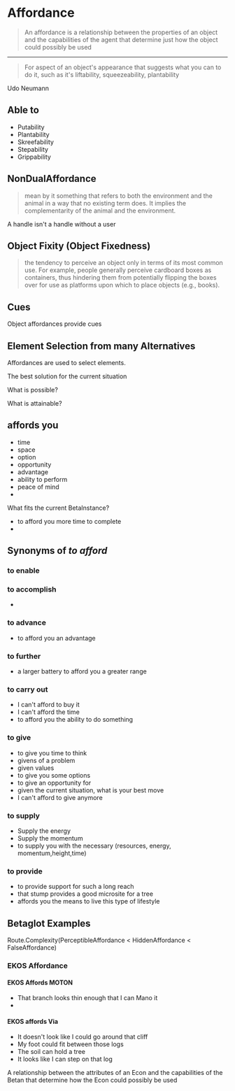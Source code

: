 # Affordance

> An affordance is a relationship between the properties of an object and the capabilities of the agent that determine just how the object could possibly be used
---
> For aspect of an object's appearance that suggests what you can to do it, such as it's liftability, squeezeability, plantability

Udo Neumann

## Able to

- Putability
- Plantability
- Skreefability
- Stepability
- Grippability

## NonDualAffordance

> mean by it something that refers to both the environment and the animal in a way that no existing term does. It implies the complementarity of the animal and the environment.

A handle isn't a handle without a user

## Object Fixity (Object Fixedness)

> the tendency to perceive an object only in terms of its most common use. For example, people generally perceive cardboard boxes as containers, thus hindering them from potentially flipping the boxes over for use as platforms upon which to place objects (e.g., books).

## Cues

Object affordances provide cues

## Element Selection from many Alternatives

Affordances are used to select elements.

The best solution for the current situation

What is possible?

What is attainable?

## affords you

- time
- space
- option
- opportunity
- advantage
- ability to perform
- peace of mind
-

What fits the current BetaInstance?

- to afford you more time to complete
-

## Synonyms of *to afford*

### to enable

### to accomplish

-

### to advance

- to afford you an advantage

### to further

- a larger battery to afford you a greater range

### to carry out

- I can't afford to buy it
- I can't afford the time
- to afford you the ability to do something

### to give

- to give you time to think
- givens of a problem
- given values
- to give you some options
- to give an opportunity for
- given the current situation, what is your best move
- I can't afford to give anymore

### to supply

- Supply the energy
- Supply the momentum
- to supply you with the necessary (resources, energy, momentum,height,time)

### to provide

- to provide support for such a long reach
- that stump provides a good microsite for a tree
- affords you the means to live this type of lifestyle

## Betaglot Examples

Route.Complexity(PerceptibleAffordance < HiddenAffordance < FalseAffordance)

### EKOS Affordance

#### EKOS Affords MOTON

- That branch looks thin enough that I can Mano it
-

#### EKOS affords Via

- It doesn't look like I could go around that cliff
- My foot could fit between those logs
- The soil can hold a tree
- It looks like I can step on that log

A relationship between the attributes of an Econ and the capabilities of the Betan that determine how the Econ could possibly be used
